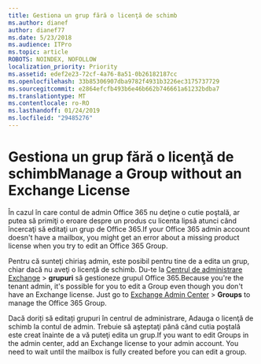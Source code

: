 ```yaml
---
title: Gestiona un grup fără o licenţă de schimb
ms.author: dianef
author: dianef77
ms.date: 5/23/2018
ms.audience: ITPro
ms.topic: article
ROBOTS: NOINDEX, NOFOLLOW
localization_priority: Priority
ms.assetid: edef2e23-72cf-4a76-8a51-0b26182187cc
ms.openlocfilehash: 33b85306907dba9782f4931b3226ec3175737729
ms.sourcegitcommit: e2864efcfb493b6e46b662b746661a61232bdba7
ms.translationtype: MT
ms.contentlocale: ro-RO
ms.lasthandoff: 01/24/2019
ms.locfileid: "29485276"
---
```

# <a name="manage-a-group-without-an-exchange-license"></a><span data-ttu-id="9bff3-102">Gestiona un grup fără o licenţă de schimb</span><span class="sxs-lookup"><span data-stu-id="9bff3-102">Manage a Group without an Exchange License</span></span>

<span data-ttu-id="9bff3-103">În cazul în care contul de admin Office 365 nu deţine o cutie poştală, ar putea să primiţi o eroare despre un produs cu licenta lipsă atunci când încercaţi să editaţi un grup de Office 365.</span><span class="sxs-lookup"><span data-stu-id="9bff3-103">If your Office 365 admin account doesn't have a mailbox, you might get an error about a missing product license when you try to edit an Office 365 Group.</span></span>
  
<span data-ttu-id="9bff3-p101">Pentru că sunteţi chiriaş admin, este posibil pentru tine de a edita un grup, chiar dacă nu aveţi o licenţă de schimb. Du-te la [Centrul de administrare Exchange](https://support.office.com/article/https://outlook.office365.com/ecp.aspx) \> **grupuri** să gestioneze grupul Office 365.</span><span class="sxs-lookup"><span data-stu-id="9bff3-p101">Because you're the tenant admin, it's possible for you to edit a Group even though you don't have an Exchange license. Just go to [Exchange Admin Center](https://support.office.com/article/https://outlook.office365.com/ecp.aspx) \> **Groups** to manage the Office 365 Group.</span></span> 
  
<span data-ttu-id="9bff3-p102">Dacă doriți să editați grupuri în centrul de administrare, Adauga o licenţă de schimb la contul de admin. Trebuie să aşteptaţi până când cutia poştală este creat înainte de a vă puteţi edita un grup.</span><span class="sxs-lookup"><span data-stu-id="9bff3-p102">If you want to edit Groups in the admin center, add an Exchange license to your admin account. You need to wait until the mailbox is fully created before you can edit a group.</span></span>
  


